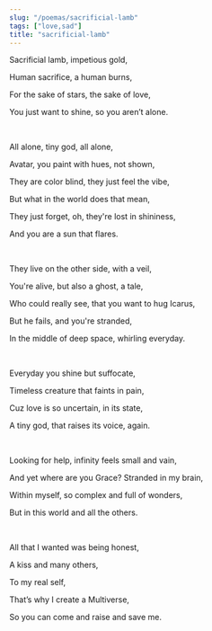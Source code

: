 ```yaml
---
slug: "/poemas/sacrificial-lamb"
tags: ["love,sad"]
title: "sacrificial-lamb"
---
```

Sacrificial lamb, impetious gold,

Human sacrifice, a human burns,

For the sake of stars, the sake of love,

You just want to shine, so you aren’t alone.

&nbsp;

All alone, tiny god, all alone,

Avatar, you paint with hues, not shown,

They are color blind, they just feel the vibe,

But what in the world does that mean,

They just forget, oh, they're lost in shininess,

And you are a sun that flares.

&nbsp;

They live on the other side, with a veil,

You're alive, but also a ghost, a tale,

Who could really see, that you want to hug Icarus,

But he fails, and you're stranded,

In the middle of deep space, whirling everyday.

&nbsp;

Everyday you shine but suffocate,

Timeless creature that faints in pain,

Cuz love is so uncertain, in its state,

A tiny god, that raises its voice, again.

&nbsp;

Looking for help, infinity feels small and vain,

And yet where are you Grace? Stranded in my brain,

Within myself, so complex and full of wonders,

But in this world and all the others.

&nbsp;

All that I wanted was being honest,

A kiss and many others,

To my real self,

That’s why I create a Multiverse,

So you can come and raise and save me.